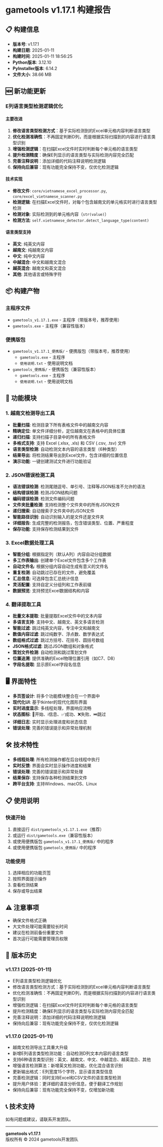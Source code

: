 # gametools v1.17.1 构建报告

## 📋 构建信息

- **版本号**: v1.17.1
- **构建日期**: 2025-01-11
- **构建时间**: 2025-01-11 18:56:25
- **Python版本**: 3.12.10
- **PyInstaller版本**: 6.14.2
- **文件大小**: 38.66 MB

## 🆕 新功能更新

### E列语言类型检测逻辑优化

#### 主要改进
1. **修改语言类型检测方式**：基于实际检测到的Excel单元格内容判断语言类型
2. **优化检测准确性**：不再固定判断D列，而是根据实际扫描到的内容进行语言类型识别
3. **增强检测逻辑**：在扫描Excel文件时实时判断每个单元格的语言类型
4. **提升检测精度**：确保E列显示的语言类型与实际检测内容完全匹配
5. **完善注释说明**：添加详细的代码注释说明检测逻辑
6. **保持向后兼容**：现有功能完全保持不变，仅优化检测逻辑

#### 技术实现
- **修改文件**: `core/vietnamese_excel_processor.py`, `core/excel_vietnamese_scanner.py`
- **检测逻辑**: 在扫描Excel文件时，对每个包含越南文的单元格实时进行语言类型检测
- **检测对象**: 实际检测到的单元格内容（`str(value)`）
- **检测方法**: `self.vietnamese_detector.detect_language_type(content)`

#### 语言类型支持
- **英文**: 纯英文内容
- **越南文**: 纯越南文内容  
- **中文**: 纯中文内容
- **中越混合**: 中文和越南文混合
- **越英混合**: 越南文和英文混合
- **其他**: 其他语言或特殊字符

## 📦 构建产物

### 主程序文件
- `gametools_v1.17.1.exe` - 主程序（带版本号，推荐使用）
- `gametools.exe` - 主程序（兼容性版本）

### 便携版包
- `gametools_v1.17.1_便携版/` - 便携版包（带版本号，推荐使用）
  - `gametools.exe` - 主程序
  - `使用说明.txt` - 使用说明文档
- `gametools_便携版/` - 便携版包（兼容性版本）
  - `gametools.exe` - 主程序
  - `使用说明.txt` - 使用说明文档

## 🎯 功能模块

### 1. 越南文检测导出工具
- **批量扫描**: 检测目录下所有表格文件中的越南文内容
- **精确定位**: 单文件详细分析，定位越南文在表格中的具体位置
- **递归扫描**: 支持扫描子目录中的所有表格文件
- **多格式支持**: 支持 Excel (.xlsx, .xls) 和 CSV (.csv, .tsv) 文件
- **语言类型检测**: 自动检测文本内容的语言类型（6种类型）
- **结果导出**: 将检测结果导出到Excel文件，包含详细的位置信息
- **演示功能**: 一键创建测试文件进行功能验证

### 2. JSON错误检测工具
- **语法错误检测**: 检测尾随逗号、单引号、注释等JSON标准不允许的语法
- **结构错误检测**: 检测JSON结构问题
- **编码错误检测**: 检测文件编码问题
- **文件夹批量检测**: 支持检测整个文件夹中的所有JSON文件
- **递归搜索**: 自动搜索子文件夹中的JSON文件
- **智能路径识别**: 自动识别输入的是文件还是文件夹
- **详细报告**: 生成完整的检测报告，包含错误类型、位置、严重程度
- **保存功能**: 支持保存检测结果到文件

### 3. Excel数据处理工具
- **智能分组**: 根据指定列（默认A列）内容自动分组数据
- **多工作表输出**: 创建单个Excel文件包含多个工作表
- **自动文件名**: 根据分组内容自动生成有意义的文件名
- **重复检测**: 自动跳过已存在的文件，避免覆盖
- **汇总信息**: 可选择包含汇总统计信息
- **灵活配置**: 支持自定义分组列和工作表前缀
- **数据预览**: 支持预览Excel数据结构和内容

### 4. 翻译提取工具
- **批量文本提取**: 批量提取Excel文件中的文本内容
- **多语言支持**: 支持中文、越南文、英文多语言检测
- **智能过滤**: 跳过纯英文内容，专注中文和越南文
- **数值内容过滤**: 跳过纯数字、浮点数、数学表达式
- **数组格式过滤**: 跳过方括号、花括号、圆括号数组
- **JSON格式过滤**: 跳过JSON数组和对象格式
- **策划文件检测**: 自动检测和跳过策划文件
- **位置追溯**: 提供准确的Excel物理位置引用（如C7、D8）
- **字段名提取**: 显示原Excel字段名信息

## 🖥️ 界面特性

- **多页签设计**: 将多个功能模块整合在一个界面中
- **现代化UI**: 基于tkinter的现代化图形界面
- **实时进度显示**: 多线程处理，界面响应流畅
- **状态图标**: 🚀开始、ℹ️信息、✅成功、❌失败、⏭️跳过
- **详细日志**: 实时显示处理进度和状态信息
- **错误处理**: 完善的错误提示和异常处理机制

## 🛠️ 技术特性

- **多线程处理**: 所有检测操作都在后台线程中执行
- **实时反馈**: 界面会实时显示操作进度和结果
- **错误处理**: 完善的错误提示和异常处理
- **结果保存**: 支持保存各种检测结果到文件
- **跨平台支持**: 支持Windows、macOS、Linux

## 📋 使用说明

### 快速开始
1. 直接运行 `dist/gametools_v1.17.1.exe`（推荐）
2. 或运行 `dist/gametools.exe`（兼容性版本）
3. 或使用便携版包 `gametools_v1.17.1_便携版/` 中的程序
4. 或使用便携版包 `gametools_便携版/` 中的程序

### 功能使用
1. 选择相应的功能页签
2. 按照界面提示操作
3. 查看检测结果
4. 保存或导出结果

## ⚠️ 注意事项

- 确保文件格式正确
- 大文件处理可能需要较长时间
- 建议在检测前备份重要文件
- 首次运行可能需要管理员权限

## 🔄 版本历史

### v1.17.1 (2025-01-11)
- E列语言类型检测逻辑优化
- 修改语言类型检测方式：基于实际检测到的Excel单元格内容判断语言类型
- 优化检测准确性：不再固定判断D列，而是根据实际扫描到的内容进行语言类型识别
- 增强检测逻辑：在扫描Excel文件时实时判断每个单元格的语言类型
- 提升检测精度：确保E列显示的语言类型与实际检测内容完全匹配
- 完善注释说明：添加详细的代码注释说明检测逻辑
- 保持向后兼容：现有功能完全保持不变，仅优化检测逻辑

### v1.17.0 (2025-01-11)
- 越南文检测导出工具重大升级
- 新增E列语言类型检测功能：自动检测D列文本内容的语言类型
- 支持6种语言类型识别：英文、越南文、中文、中越混合、越英混合、其他
- 增强语言检测算法：新增英文检测功能，优化混合语言识别
- 更新输出格式：E列宽度15个字符，显示语言类型信息
- 完善检测逻辑：同时支持Excel和CSV文件的语言类型检测
- 提升用户体验：更详细的语言分析信息，便于翻译工作规划
- 保持向后兼容：现有功能完全保持不变，仅增加新功能

## 📞 技术支持

如有问题或建议，请联系开发团队。

---

**gametools v1.17.1**  
版权所有 © 2024 gametools开发团队
